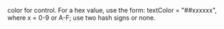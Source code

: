 color for control. For a hex value, use the form:
textColor = "##xxxxxx", where x = 0-9 or A-F; use two hash
signs or none.
